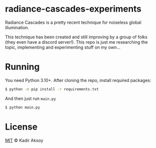 # radiance-cascades-experiments
Radiance Cascades is a pretty recent technique for noiseless global illumination.

This technique has been created and still improving by a group of folks (they even have a discord server!). This repo is just me researching the topic, implementing and experimenting stuff on my own...



# Running
You need Python 3.10+. After cloning the repo, install required packages:
```sh
$ python -m pip install -r requirements.txt
```
And then just run `main.py`
```sh
$ python main.py
```


# License
[MIT](LICENSE) © Kadir Aksoy